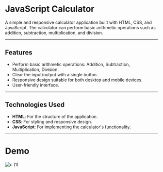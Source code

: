 # JavaScript Calculator

A simple and responsive calculator application built with HTML, CSS, and JavaScript. The calculator can perform basic arithmetic operations such as addition, subtraction, multiplication, and division.

---

## Features

- Perform basic arithmetic operations: Addition, Subtraction, Multiplication, Division.
- Clear the input/output with a single button.
- Responsive design suitable for both desktop and mobile devices.
- User-friendly interface.

---

## Technologies Used

- **HTML**: For the structure of the application.
- **CSS**: For styling and responsive design.
- **JavaScript**: For implementing the calculator's functionality.

---
# Demo 
![c (1)](https://github.com/user-attachments/assets/121e6fd5-807e-462a-a8c2-0278cdb35bfb)



